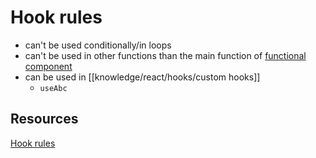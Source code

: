 # Hook rules

- can't be used conditionally/in loops
- can't be used in other functions than the main function of [functional component](/knowledge/react/functional-components.md)
- can be used in [[knowledge/react/hooks/custom hooks]]
  - `useAbc`

## Resources

[Hook rules](https://reactjs.org/docs/hooks-rules.html)
